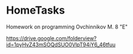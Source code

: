 # HomeTasks

Homework on programming Ovchinnikov M. 8 "E"


https://drive.google.com/folderview?id=1pyHvZ43mSOQdSUO0VlpT94iY6_46tfuu 
